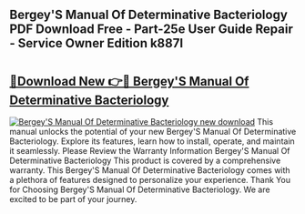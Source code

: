 ## Bergey'S Manual Of Determinative Bacteriology PDF Download Free - Part-25e User Guide Repair - Service Owner Edition k887I

# <h2><a href="http://cf29812.oget.top/?id=Bergey%27S+Manual+Of+Determinative+Bacteriology">🔗Download New 👉🔴 Bergey'S Manual Of Determinative Bacteriology</a></h2>

[![Bergey'S Manual Of Determinative Bacteriology new download](https://i.imgur.com/5g1atiW.png)](http://cf29812.oget.top/?id=Bergey%27S+Manual+Of+Determinative+Bacteriology)
This manual unlocks the potential of your new Bergey'S Manual Of Determinative Bacteriology. Explore its features, learn how to install, operate, and maintain it seamlessly. Please Review the Warranty Information Bergey'S Manual Of Determinative Bacteriology This product is covered by a comprehensive warranty. This Bergey'S Manual Of Determinative Bacteriology comes with a plethora of features designed to personalize your experience. Thank You for Choosing Bergey'S Manual Of Determinative Bacteriology. We are excited to be part of your journey.
